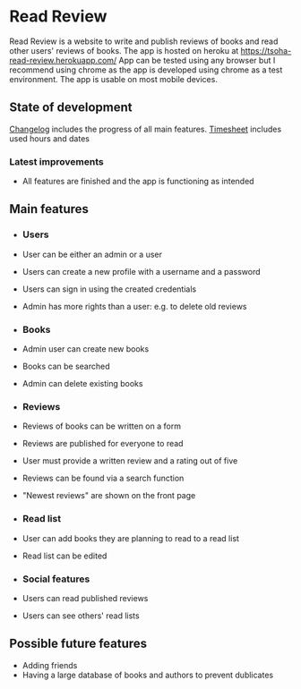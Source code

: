 # Read Review

 Read Review is a website to write and publish reviews of books and read other users' reviews of books.
 The app is hosted on heroku at https://tsoha-read-review.herokuapp.com/
 App can be tested using any browser but I recommend using chrome as the app is developed using chrome as a test environment.
 The app is usable on most mobile devices.

## State of development
[Changelog](https://github.com/evahteri/Read-Review/blob/main/documentation/changelog.md) includes the progress of all main features.
[Timesheet](https://github.com/evahteri/Read-Review/blob/main/documentation/timesheet.md) includes used hours and dates


### Latest improvements
 - All features are finished and the app is functioning as intended


## Main features

 - ### Users
 - User can be either an admin or a user
 - Users can create a new profile with a username and a password
 - Users can sign in using the created credentials
 - Admin has more rights than a user: e.g. to delete old reviews

 - ### Books
 - Admin user can create new books
 - Books can be searched
 - Admin can delete existing books
 
 - ### Reviews
 - Reviews of books can be written on a form
 - Reviews are published for everyone to read
 - User must provide a written review and a rating out of five
 - Reviews can be found via a search function
 - "Newest reviews" are shown on the front page
 
 - ### Read list
 - User can add books they are planning to read to a read list
 - Read list can be edited
 
 - ### Social features
 - Users can read published reviews
 - Users can see others' read lists
 
 ## Possible future features
 - Adding friends
 - Having a large database of books and authors to prevent dublicates
